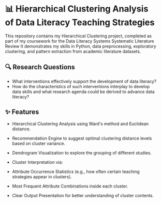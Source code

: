 # 📊 Hierarchical Clustering Analysis of Data Literacy Teaching Strategies

This repository contains my Hierarchical Clustering project, completed as part of my coursework for the Data Literacy Systems Systematic Literature Review 
It demonstrates my skills in Python, data preprocessing, exploratory clustering, and pattern extraction from academic literature datasets.

## 🔍 Research Questions

 - What interventions effectively support the development of data literacy? 
 - How do the characteristics of such interventions interplay to develop data skills and
what research agenda could be derived to advance data literacy?

## ✨ Features

- Hierarchical Clustering Analysis using Ward's method and Euclidean distance.
- Recommendation Engine to suggest optimal clustering distance levels based on cluster variance.
- Dendrogram Visualization to explore the grouping of different studies.

- Cluster Interpretation via:
 - Attribute Occurrence Statistics (e.g., how often certain teaching strategies appear in clusters).
 - Most Frequent Attribute Combinations inside each cluster.

- Clear Output Presentation for better understanding of cluster contents.
